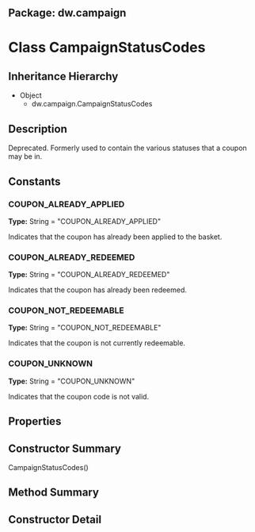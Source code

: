 ## Package: dw.campaign

# Class CampaignStatusCodes

## Inheritance Hierarchy

- Object
  - dw.campaign.CampaignStatusCodes

## Description

Deprecated. Formerly used to contain the various statuses that a coupon may be in.

## Constants

### COUPON_ALREADY_APPLIED

**Type:** String = "COUPON_ALREADY_APPLIED"

Indicates that the coupon has already been applied to the basket.

### COUPON_ALREADY_REDEEMED

**Type:** String = "COUPON_ALREADY_REDEEMED"

Indicates that the coupon has already been redeemed.

### COUPON_NOT_REDEEMABLE

**Type:** String = "COUPON_NOT_REDEEMABLE"

Indicates that the coupon is not currently redeemable.

### COUPON_UNKNOWN

**Type:** String = "COUPON_UNKNOWN"

Indicates that the coupon code is not valid.

## Properties

## Constructor Summary

CampaignStatusCodes()

## Method Summary

## Constructor Detail